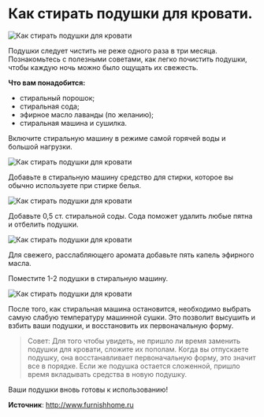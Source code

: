 # Как стирать подушки для кровати.
![Как стирать подушки для кровати](/images/Houseworks/Clearing/podushka_clear_001.jpg 'Как стирать подушки для кровати')

Подушки следует чистить не реже одного раза в три месяца. Познакомьтесь с полезными советами, как легко почистить подушки, чтобы каждую ночь можно было ощущать их свежесть.

**Что вам понадобится:**

- стиральный порошок;
- стиральная сода;
- эфирное масло лаванды (по желанию);
- стиральная машина и сушилка.

Включите стиральную машину в режиме самой горячей воды и большой нагрузки.

![Как стирать подушки для кровати](/images/Houseworks/Clearing/podushka_clear_002.jpg 'Как стирать подушки для кровати')

Добавьте в стиральную машину средство для стирки, которое вы обычно используете при стирке белья.

![Как стирать подушки для кровати](/images/Houseworks/Clearing/podushka_clear_003.jpg 'Как стирать подушки для кровати')

Добавьте 0,5 ст. стиральной соды. Сода поможет удалить любые пятна и отбелить подушки.

![Как стирать подушки для кровати](/images/Houseworks/Clearing/podushka_clear_004.jpg 'Как стирать подушки для кровати')

Для свежего, расслабляющего аромата добавьте пять капель эфирного масла.

Поместите 1-2 подушки в стиральную машину.

![Как стирать подушки для кровати](/images/Houseworks/Clearing/podushka_clear_005.jpg 'Как стирать подушки для кровати')

После того, как стиральная машина остановится, необходимо выбрать самую слабую температуру машинной сушки. Это позволит высушить и взбить ваши подушки, и восстановить их первоначальную форму.

> Совет:  Для того чтобы увидеть, не пришло ли время заменить подушки для кровати, сложите их пополам. Когда вы отпускаете подушку, она восстанавливает первоначальную форму, это значит все в порядке. Если же подушка остается сложенной, пришло время вкладывать средства в новую подушку.

Ваши подушки вновь готовы к использованию!

**Источник**: http://www.furnishhome.ru
